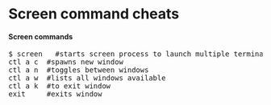 Screen command cheats
=====================

<h4>Screen commands</h4>
<pre>
$ screen   #starts screen process to launch multiple terminal shells
ctl a c  #spawns new window
ctl a n  #toggles between windows
ctl a w  #lists all windows available
ctl a k  #to exit window
exit     #exits window
</pre>
